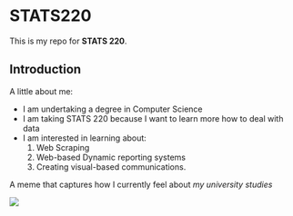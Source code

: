 # STATS220
This is my repo for **STATS 220**. 

## Introduction


A little about me:

- I am undertaking a degree in Computer Science
- I am taking STATS 220 because I want to learn more how to deal with data
- I am interested in learning about:
  1. Web Scraping
  2. Web-based Dynamic reporting systems
  3. Creating visual-based communications.

A meme that captures how I currently feel about *my university studies*

![](https://media1.tenor.com/m/4pY3PAZss-QAAAAC/i%27m-cooked-yakuza.gif)
